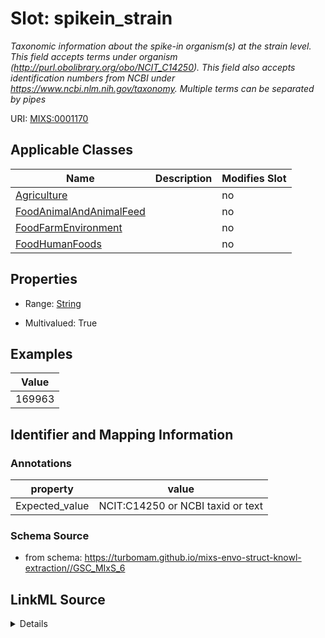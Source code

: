 # Slot: spikein_strain


_Taxonomic information about the spike-in organism(s) at the strain level. This field accepts terms under organism (http://purl.obolibrary.org/obo/NCIT_C14250). This field also accepts identification numbers from NCBI under https://www.ncbi.nlm.nih.gov/taxonomy. Multiple terms can be separated by pipes_



URI: [MIXS:0001170](https://w3id.org/mixs/0001170)



<!-- no inheritance hierarchy -->




## Applicable Classes

| Name | Description | Modifies Slot |
| --- | --- | --- |
[Agriculture](Agriculture.md) |  |  no  |
[FoodAnimalAndAnimalFeed](FoodAnimalAndAnimalFeed.md) |  |  no  |
[FoodFarmEnvironment](FoodFarmEnvironment.md) |  |  no  |
[FoodHumanFoods](FoodHumanFoods.md) |  |  no  |







## Properties

* Range: [String](String.md)

* Multivalued: True






## Examples

| Value |
| --- |
| 169963 |

## Identifier and Mapping Information





### Annotations

| property | value |
| --- | --- |
| Expected_value | NCIT:C14250 or NCBI taxid or text |



### Schema Source


* from schema: https://turbomam.github.io/mixs-envo-struct-knowl-extraction//GSC_MIxS_6




## LinkML Source

<details>
```yaml
name: spikein_strain
annotations:
  Expected_value:
    tag: Expected_value
    value: NCIT:C14250 or NCBI taxid or text
description: Taxonomic information about the spike-in organism(s) at the strain level.
  This field accepts terms under organism (http://purl.obolibrary.org/obo/NCIT_C14250).
  This field also accepts identification numbers from NCBI under https://www.ncbi.nlm.nih.gov/taxonomy.
  Multiple terms can be separated by pipes
title: spike-in microbial strain
notes:
- microbial
- spike
examples:
- value: '169963'
from_schema: https://turbomam.github.io/mixs-envo-struct-knowl-extraction//GSC_MIxS_6
rank: 1000
string_serialization: '{termLabel} [{termID}]|{integer}'
slot_uri: MIXS:0001170
multivalued: true
alias: spikein_strain
domain_of:
- Agriculture
- FoodAnimalAndAnimalFeed
- FoodFarmEnvironment
- FoodHumanFoods
range: string
required: false
recommended: false

```
</details>